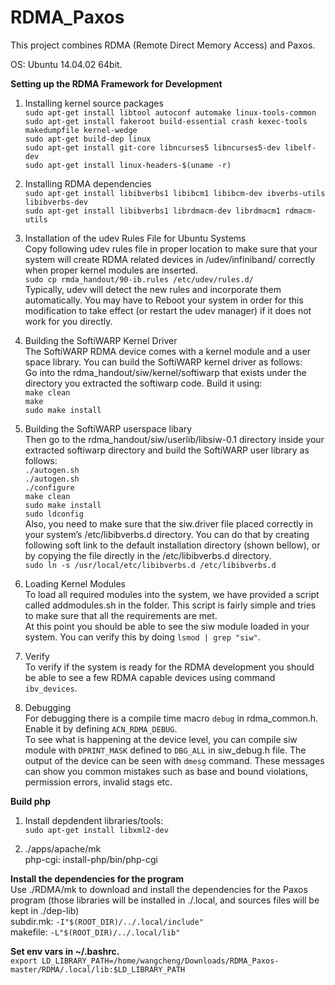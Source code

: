 # RDMA_Paxos

This project combines RDMA (Remote Direct Memory Access) and Paxos.  

OS: Ubuntu 14.04.02 64bit.  
  
  
**Setting up the RDMA Framework for Development**  
  
1. Installing kernel source packages    
`sudo apt-get install libtool autoconf automake linux-tools-common`  
`sudo apt-get install fakeroot build-essential crash kexec-tools makedumpfile kernel-wedge`  
`sudo apt-get build-dep linux`  
`sudo apt-get install git-core libncurses5 libncurses5-dev libelf-dev`  
`sudo apt-get install linux-headers-$(uname -r)`  

2. Installing RDMA dependencies  
`sudo apt-get install libibverbs1 libibcm1 libibcm-dev ibverbs-utils libibverbs-dev`  
`sudo apt-get install libibverbs1 librdmacm-dev librdmacm1 rdmacm-utils`  
  
3. Installation of the udev Rules File for Ubuntu Systems  
Copy following udev rules file in proper location to make sure that your system will create RDMA related devices in /udev/infiniband/ correctly when proper kernel modules are inserted.  
`sudo cp rmda_handout/90-ib.rules /etc/udev/rules.d/`  
Typically, udev will detect the new rules and incorporate them automatically. You may have to Reboot your system in order for this modification to take effect (or restart the udev manager) if it does not work for you directly.  
  
4. Building the SoftiWARP Kernel Driver  
The SoftiWARP RDMA device comes with a kernel module and a user space library. You can build the SoftiWARP kernel driver as follows:  
Go into the rdma_handout/siw/kernel/softiwarp that exists under the directory you extracted the softiwarp code. Build it using:  
`make clean`  
`make`  
`sudo make install`  

5. Building the SoftiWARP userspace libary  
Then go to the rdma_handout/siw/userlib/libsiw-0.1 directory inside your extracted softiwarp directory and build the SoftiWARP user library as follows:  
`./autogen.sh`  
`./autogen.sh`  
`./configure`  
`make clean`  
`sudo make install`  
`sudo ldconfig`  
Also, you need to make sure that the siw.driver file placed correctly in your system’s /etc/libibverbs.d directory. You can do that by creating following soft link to the default installation directory (shown bellow), or by copying the file directly in the /etc/libibverbs.d directory.  
`sudo ln -s /usr/local/etc/libibverbs.d /etc/libibverbs.d`  

6. Loading Kernel Modules  
To load all required modules into the system, we have provided a script called addmodules.sh in the folder. This script is fairly simple and tries to make sure that all the requirements are met.  
At this point you should be able to see the siw module loaded in your system. You can verify this by doing `lsmod | grep "siw"`.

7. Verify  
To verify if the system is ready for the RDMA development you should be able to see a few RDMA capable devices using command `ibv_devices`.  
  
8. Debugging  
For debugging there is a compile time macro `debug` in rdma_common.h. Enable it by defining `ACN_RDMA_DEBUG`.   
To see what is happening at the device level, you can compile siw module with `DPRINT_MASK` defined to `DBG_ALL` in siw_debug.h file. The output of the device can be seen with `dmesg` command. These messages can show you common mistakes such as base and bound violations, permission errors, invalid stags etc.  

**Build php**  
  
1. Install depdendent libraries/tools:  
`sudo apt-get install libxml2-dev`  
  
2. ./apps/apache/mk  
php-cgi: install-php/bin/php-cgi  
  
**Install the dependencies for the program**  
Use ./RDMA/mk to download and install the dependencies for the Paxos program (those libraries will be installed in ./.local, and sources files will be kept in ./dep-lib)  
subdir.mk: `-I"$(ROOT_DIR)/../.local/include"`  
makefile: `-L"$(ROOT_DIR)/../.local/lib"`  
  
**Set env vars in ~/.bashrc.**  
`export LD_LIBRARY_PATH=/home/wangcheng/Downloads/RDMA_Paxos-master/RDMA/.local/lib:$LD_LIBRARY_PATH`
